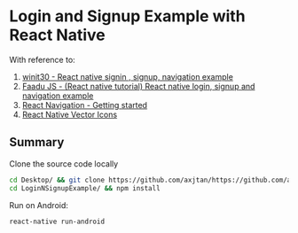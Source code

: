 # Login and Signup Example with React Native

With reference to:

1. [winit30 - React native signin , signup, navigation example](https://github.com/winit30/React-native-login-register-navigation-example)
2. [Faadu JS - (React native tutorial) React native login, signup and navigation example](https://www.youtube.com/watch?v=_K41vd_W2qE)
3. [React Navigation - Getting started](https://reactnavigation.org/docs/en/getting-started.html)
4. [React Native Vector Icons](https://github.com/oblador/react-native-vector-icons)

## Summary

Clone the source code locally

```bash
cd Desktop/ && git clone https://github.com/axjtan/https://github.com/axjtan/LoginNSignupExample.git
cd LoginNSignupExample/ && npm install
```

Run on Android:

```bash
react-native run-android
```
